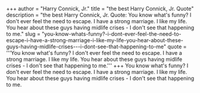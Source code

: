 +++
author = "Harry Connick, Jr."
title = "the best Harry Connick, Jr. Quote"
description = "the best Harry Connick, Jr. Quote: You know what's funny? I don't ever feel the need to escape. I have a strong marriage. I like my life. You hear about these guys having midlife crises - I don't see that happening to me."
slug = "you-know-whats-funny?-i-dont-ever-feel-the-need-to-escape-i-have-a-strong-marriage-i-like-my-life-you-hear-about-these-guys-having-midlife-crises---i-dont-see-that-happening-to-me"
quote = '''You know what's funny? I don't ever feel the need to escape. I have a strong marriage. I like my life. You hear about these guys having midlife crises - I don't see that happening to me.'''
+++
You know what's funny? I don't ever feel the need to escape. I have a strong marriage. I like my life. You hear about these guys having midlife crises - I don't see that happening to me.
